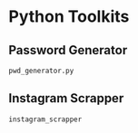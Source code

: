 # Python Toolkits

## Password Generator

`pwd_generator.py`

## Instagram Scrapper

`instagram_scrapper`
